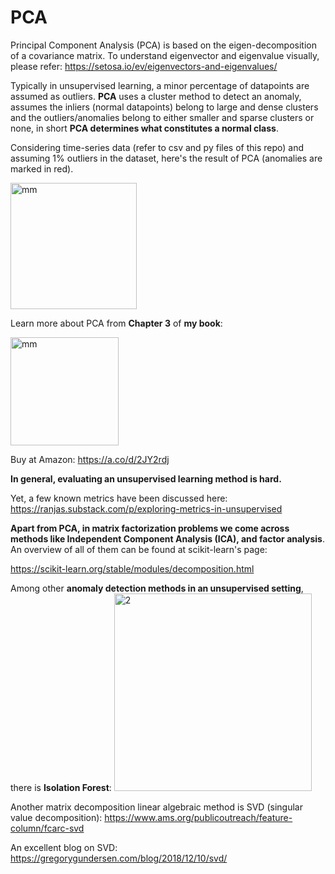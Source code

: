 # PCA 
Principal Component Analysis (PCA) is based on the eigen-decomposition of a covariance matrix.
To understand eigenvector and eigenvalue visually, please refer: https://setosa.io/ev/eigenvectors-and-eigenvalues/


Typically in unsupervised learning, a minor percentage of datapoints are assumed as outliers. **PCA** uses a cluster method to detect an anomaly, assumes
the inliers (normal datapoints) belong to large and dense clusters and the outliers/anomalies belong to either smaller and sparse clusters or none, in short **PCA determines what constitutes
a normal class**. 


Considering time-series data (refer to csv and py files of this repo) and assuming 1% outliers in the dataset, here's the result of PCA (anomalies are marked in red).
 
<img width="202" alt="mm" src="https://github.com/user-attachments/assets/a6f9baae-dfc6-4eef-a6e6-5f1b11da95a0">


Learn more about PCA from **Chapter 3** of **my book**: 

<img width="173" alt="mm" src="https://github.com/user-attachments/assets/a41c6d0d-de7b-4767-a4a0-488593c606f6">

Buy at Amazon: https://a.co/d/2JY2rdj


**In general, evaluating an unsupervised learning method is hard.** 

Yet, a few known metrics have been discussed here: https://ranjas.substack.com/p/exploring-metrics-in-unsupervised

**Apart from PCA, in matrix factorization problems we come across methods like Independent Component Analysis (ICA), and factor analysis**. An overview of all of them can be found at scikit-learn's page: 

https://scikit-learn.org/stable/modules/decomposition.html

Among other **anomaly detection methods in an unsupervised setting**, there is **Isolation Forest**:
<img width="316" alt="2" src="https://github.com/user-attachments/assets/fa7dfbe1-f99e-4dc6-985c-cbdc024d621a">

Another matrix decomposition linear algebraic method is SVD (singular value decomposition):
https://www.ams.org/publicoutreach/feature-column/fcarc-svd

An excellent blog on SVD: https://gregorygundersen.com/blog/2018/12/10/svd/



